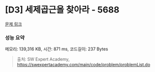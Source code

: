 # [D3] 세제곱근을 찾아라 - 5688 

[문제 링크](https://swexpertacademy.com/main/code/problem/problemDetail.do?contestProbId=AWXVyCaKugQDFAUo) 

### 성능 요약

메모리: 139,316 KB, 시간: 871 ms, 코드길이: 237 Bytes



> 출처: SW Expert Academy, https://swexpertacademy.com/main/code/problem/problemList.do
